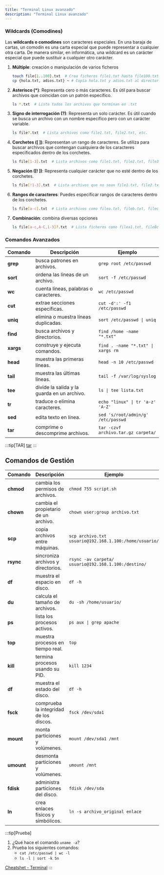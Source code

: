 ```yaml
---
title: "Terminal Linux avanzado"
description: "Terminal Linux avanzado"
---
```


### Wildcards (Comodines)

Las **wildcards o comodines** son caracteres especiales.
En una baraja de cartas, un comodín es una carta especial que puede representar a cualquier otra carta.
De manera similar, en informática, una wildcard es un carácter especial que puede sustituir a cualquier otro carácter.

1. **Múltiple**: creación o manipulación de varios ficheros
   ```bash
   touch file{1..100}.txt  # Crea ficheros file1.txt hasta file100.txt
   cp {hola.txt, adios.txt} ~ # Copia hola.txt y adios.txt al directorio del usuario
   ```

2. **Asterisco (*)**: Representa cero o más caracteres. Es útil para buscar archivos que coincidan con un patrón específico.
   ```bash
   ls *.txt  # Lista todos los archivos que terminan en .txt
   ```

3. **Signo de interrogación (?)**: Representa un solo carácter. Es útil cuando se busca un archivo con un nombre específico pero con un carácter variable.
   ```bash
   ls file?.txt  # Lista archivos como file1.txt, file2.txt, etc.
   ```

4. **Corchetes ([ ])**: Representan un rango de caracteres. Se utiliza para buscar archivos que contengan cualquiera de los caracteres especificados dentro de los corchetes.
   ```bash
   ls file[1-3].txt  # Lista archivos como file1.txt, file2.txt, file3.txt
   ```

5. **Negación ([! ])**: Representa cualquier carácter que no esté dentro de los corchetes.
   ```bash
   ls file[!1-3].txt  # Lista archivos que no sean file1.txt, file2.txt, file3.txt
   ```

6. **Rangos de caracteres**: Puedes especificar rangos de caracteres dentro de los corchetes.
   ```bash
   ls file[a-c].txt  # Lista archivos como filea.txt, fileb.txt, filec.txt
   ```
7. **Combinación**: combina diversas opciones
   ```bash
   ls file[a-c,A-C,1-3]?.txt  # Lista ficheros como filea1.txt, fileBc.txt, filecc.txt
   ```

### **Comandos Avanzados**

| **Comando** | **Descripción**                         | **Ejemplo**               |
|-------------|-----------------------------------------|---------------------------|
| **grep**    | busca patrones en archivos.            | `grep root /etc/passwd`   |
| **sort**    | ordena las líneas de un archivo.       | `sort -f /etc/passwd`     |
| **wc**      | cuenta líneas, palabras o caracteres.  | `wc /etc/passwd`          |
| **cut**     | extrae secciones específicas.          | `cut -d':' -f1 /etc/passwd`|
| **uniq**    | elimina o muestra líneas duplicadas.   | `sort /etc/passwd \| uniq` |
| **find**    | busca archivos y directorios.          | `find /home -name "*.txt"`|
| **xargs**   | construye y ejecuta comandos.          | `find . -name "*.txt" \| xargs rm` |
| **head**    | muestra las primeras líneas.           | `head -n 10 /etc/passwd`  |
| **tail**    | muestra las últimas líneas.            | `tail -f /var/log/syslog` |
| **tee**     | divide la salida y la guarda en un archivo. | `ls \| tee lista.txt`   |
| **tr**      | traduce o elimina caracteres.          | `echo "linux" \| tr 'a-z' 'A-Z'` |
| **sed**     | edita texto en línea.                  | `sed 's/root/admin/g' /etc/passwd` |
| **tar**     | comprime o descomprime archivos.       | `tar -czvf archivo.tar.gz carpeta/` |

:::tip[TAR]
[tar](https://www.hostinger.es/tutoriales/como-usar-comando-tar-linux)
:::

## **Comandos de Gestión**

| **Comando** | **Descripción**                         | **Ejemplo**               |
|-------------|-----------------------------------------|---------------------------|
| **chmod**   | cambia los permisos de archivos.       | `chmod 755 script.sh`     |
| **chown**   | cambia el propietario de un archivo.   | `chown user:group archivo.txt` |
| **scp**     | copia archivos entre máquinas.         | `scp archivo.txt usuario@192.168.1.100:/home/usuario/` |
| **rsync**   | sincroniza archivos y directorios.     | `rsync -av carpeta/ usuario@192.168.1.100:/destino/` |
| **df**      | muestra el espacio en disco.           | `df -h`                   |
| **du**      | calcula el tamaño de archivos.         | `du -sh /home/usuario/`   |
| **ps**      | lista los procesos activos.            | `ps aux \| grep apache`    |
| **top**     | muestra procesos en tiempo real.       | `top`                     |
| **kill**    | termina procesos usando su PID.        | `kill 1234`               |
| **df**       | muestra el estado del disco.                       | `df -h`                         |
| **fsck**     | comprueba la integridad de los discos.             | `fsck /dev/sda1`                |
| **mount**    | monta particiones y volúmenes.                     | `mount /dev/sda1 /mnt`          |
| **umount**   | desmonta particiones y volúmenes.                  | `umount /mnt`                   |
| **fdisk**    | administra particiones del disco.                  | `fdisk /dev/sda`                |
| **ln**       | crea enlaces físicos y simbólicos.                 | `ln -s archivo_original enlace` |

:::tip[Prueba]
1. ¿Qué hace el comando `uname -a`?
2. Prueba los siguientes comandos:
   - `cat /etc/passwd | wc -l`
   - `ls -l | sort -k 5n`
  

  [Cheatshet - Terminal](https://terminaldelinux.com/terminal/cheatsheets/#chuleta-de-la-terminal-en-formato-pdf-gratis)
:::